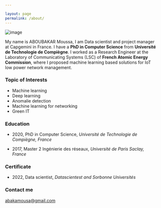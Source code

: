 ```yaml
---

layout: page
permalink: /about/
---
```




 
![image](https://user-images.githubusercontent.com/18530355/215329815-11332954-996d-4370-a67d-2c9239e4c2b2.png)

My name is ABOUBAKAR Moussa, I am Data scientist and project manager at Capgemini in France. I have a **PhD in Computer Science** from **Université de Technologie de Compiègne**. I worked as a Research Engineer at the Laboratory of Communicating Systems (LSC) of **French Atomic Energy Commission**, where I proposed machine learning based solutions for IoT low power network management. 

### Topic of Interests
* Machine learning
* Deep learning
* Anomalie detection
* Machine learning for networking
* Green IT

### Education

* 2020, PhD in Computer Science, *Université de Technologie de Compiègne, France*

* 2017, Master 2 Ingénierie des réseaux, *Université de Paris Saclay, France* 

### Certificate 
* 2022, Data scientist, *Datascientest and Sorbonne Universités*



### Contact me

[abakamousa@gmail.com](mailto:abakamousa@gmail.com)
